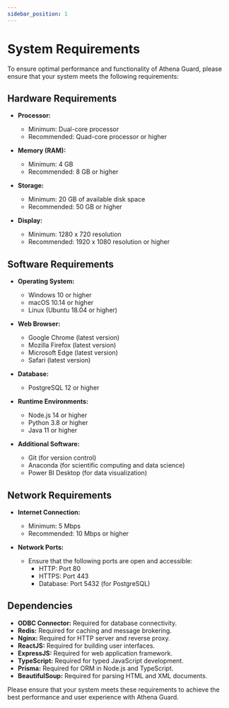```yaml
---
sidebar_position: 1
---
```


# System Requirements

To ensure optimal performance and functionality of Athena Guard, please ensure that your system meets the following requirements:

## Hardware Requirements

- **Processor:**
  - Minimum: Dual-core processor
  - Recommended: Quad-core processor or higher

- **Memory (RAM):**
  - Minimum: 4 GB
  - Recommended: 8 GB or higher

- **Storage:**
  - Minimum: 20 GB of available disk space
  - Recommended: 50 GB or higher

- **Display:**
  - Minimum: 1280 x 720 resolution
  - Recommended: 1920 x 1080 resolution or higher

## Software Requirements

- **Operating System:**
  - Windows 10 or higher
  - macOS 10.14 or higher
  - Linux (Ubuntu 18.04 or higher)

- **Web Browser:**
  - Google Chrome (latest version)
  - Mozilla Firefox (latest version)
  - Microsoft Edge (latest version)
  - Safari (latest version)

- **Database:**
  - PostgreSQL 12 or higher

- **Runtime Environments:**
  - Node.js 14 or higher
  - Python 3.8 or higher
  - Java 11 or higher

- **Additional Software:**
  - Git (for version control)
  - Anaconda (for scientific computing and data science)
  - Power BI Desktop (for data visualization)

## Network Requirements

- **Internet Connection:**
  - Minimum: 5 Mbps
  - Recommended: 10 Mbps or higher

- **Network Ports:**
  - Ensure that the following ports are open and accessible:
    - HTTP: Port 80
    - HTTPS: Port 443
    - Database: Port 5432 (for PostgreSQL)

## Dependencies

- **ODBC Connector:** Required for database connectivity.
- **Redis:** Required for caching and message brokering.
- **Nginx:** Required for HTTP server and reverse proxy.
- **ReactJS:** Required for building user interfaces.
- **ExpressJS:** Required for web application framework.
- **TypeScript:** Required for typed JavaScript development.
- **Prisma:** Required for ORM in Node.js and TypeScript.
- **BeautifulSoup:** Required for parsing HTML and XML documents.

Please ensure that your system meets these requirements to achieve the best performance and user experience with Athena Guard.